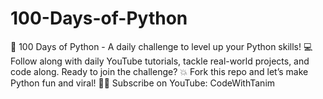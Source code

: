 # 100-Days-of-Python
🚀 100 Days of Python - A daily challenge to level up your Python skills! 💻 Follow along with daily YouTube tutorials, tackle real-world projects, and code along. Ready to join the challenge? 💥 Fork this repo and let’s make Python fun and viral! 🐍🎉  Subscribe on YouTube: CodeWithTanim
